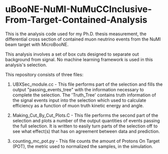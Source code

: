 # uBooNE-NuMI-NuMuCCInclusive-From-Target-Contained-Analysis
This is the analysis code used for my Ph.D. thesis measurement, the differential cross section of contained muon neutrino events from the NuMI beam target with MicroBooNE.

This analysis involves a set of box cuts designed to separate out background from signal.  No machine learning framework is used in this analysis's selection.

This repository consists of three files:

1. UBXSec_module.cc - This file performs part of the selection and fills the output "passing_events_tree" with the information necessary to complete the selection.  The 'Truth_Tree' contains truth information of the signal events input into the selection which used to calculate efficiency as a function of muon truth kinetic energy and angle.

2. Making_Cut_By_Cut_Plots.C - This file performs the second part of the selection and plots a number of the output quantities of events passing the full selection.  It is written to easily turn parts of the selection off to see what effect(s) that has on agreement between data and prediction.

3. counting_mc_pot.py - This file counts the amount of Protons On Target (POT), the metric used to normalized the samples, in the simulation.
